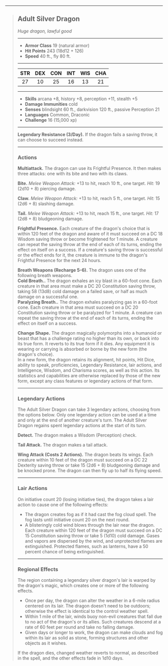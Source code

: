 ***
> ## Adult Silver Dragon
> *Huge dragon, lawful good*
> 
> ***
> 
> - **Armor Class** 19 (natural armor)
> - **Hit Points** 243 (18d12 + 126)
> - **Speed** 40 ft., fly 80 ft.
> 
> ***
> 
> |STR|DEX|CON|INT|WIS|CHA|
> |:---:|:---:|:---:|:---:|:---:|:---:|
> |27|10|25|16|13|21|
> 
> ***
> 
> - **Skills** arcana +8, history +8, perception +11, stealth +5
> - **Damage Immunities** cold
> - **Senses** blindsight 60 ft., darkvision 120 ft., passive Perception 21
> - **Languages** Common, Draconic
> - **Challenge** 16 (15,000 xp)
> 
> ***
> 
> **Legendary Resistance (3/Day).** If the dragon fails a saving throw, it can choose to succeed instead.
> 
> ***
> 
> ### Actions
> **Multiattack.** The dragon can use its Frightful Presence. It then makes three attacks: one with its bite and two with its claws.
> 
> **Bite.** *Melee Weapon Attack:* +13 to hit, reach 10 ft., one target. *Hit:* 19 (2d10 + 8) piercing damage.
> 
> **Claw.** *Melee Weapon Attack:* +13 to hit, reach 5 ft., one target. *Hit:* 15 (2d6 + 8) slashing damage.
> 
> **Tail.** *Melee Weapon Attack:* +13 to hit, reach 15 ft., one target. *Hit:* 17 (2d8 + 8) bludgeoning damage.
> 
> **Frightful Presence.** Each creature of the dragon's choice that is within 120 feet of the dragon and aware of it must succeed on a DC 18 Wisdom saving throw or become frightened for 1 minute. A creature can repeat the saving throw at the end of each of its turns, ending the effect on itself on a success. If a creature's saving throw is successful or the effect ends for it, the creature is immune to the dragon's Frightful Presence for the next 24 hours.
> 
> **Breath Weapons (Recharge 5-6).** The dragon uses one of the following breath weapons.  
> **Cold Breath..** The dragon exhales an icy blast in a 60-foot cone. Each creature in that area must make a DC 20 Constitution saving throw, taking 58 (13d8) cold damage on a failed save, or half as much damage on a successful one.  
> **Paralyzing Breath..** The dragon exhales paralyzing gas in a 60-foot cone. Each creature in that area must succeed on a DC 20 Constitution saving throw or be paralyzed for 1 minute. A creature can repeat the saving throw at the end of each of its turns, ending the effect on itself on a success.
> 
> **Change Shape.** The dragon magically polymorphs into a humanoid or beast that has a challenge rating no higher than its own, or back into its true form. It reverts to its true form if it dies. Any equipment it is wearing or carrying is absorbed or borne by the new form (the dragon's choice).  
> In a new form, the dragon retains its alignment, hit points, Hit Dice, ability to speak, proficiencies, Legendary Resistance, lair actions, and Intelligence, Wisdom, and Charisma scores, as well as this action. Its statistics and capabilities are otherwise replaced by those of the new form, except any class features or legendary actions of that form.
> 
> ***
> 
> ### Legendary Actions
> The Adult Silver Dragon can take 3 legendary actions, choosing from the options below. Only one legendary action can be used at a time and only at the end of another creature's turn. The Adult Silver Dragon regains spent legendary actions at the start of its turn.
> 
> **Detect.** The dragon makes a Wisdom (Perception) check.
> 
> **Tail Attack.** The dragon makes a tail attack.
> 
> **Wing Attack (Costs 2 Actions).** The dragon beats its wings. Each creature within 10 feet of the dragon must succeed on a DC 22 Dexterity saving throw or take 15 (2d6 + 8) bludgeoning damage and be knocked prone. The dragon can then fly up to half its flying speed.
> 
> ***
> 
> ### Lair Actions
> On initiative count 20 (losing initiative ties), the dragon takes a lair action to cause one of the following effects:
> - The dragon creates fog as if it had cast the fog cloud spell. The fog lasts until initiative count 20 on the next round.  
> - A blisteringly cold wind blows through the lair near the dragon. Each creature within 120 feet of the dragon must succeed on a DC 15 Constitution saving throw or take 5 (1d10) cold damage. Gases and vapors are dispersed by the wind, and unprotected flames are extinguished. Protected flames, such as lanterns, have a 50 percent chance of being extinguished.
> 
> ***
> 
> ### Regional Effects
> The region containing a legendary silver dragon's lair is warped by the dragon's magic, which creates one or more of the following effects.
> - Once per day, the dragon can alter the weather in a 6-mile radius centered on its lair. The dragon doesn't need to be outdoors; otherwise the effect is identical to the control weather spell.  
> - Within 1 mile of the lair, winds buoy non-evil creatures that fall due to no act of the dragon's or its allies. Such creatures descend at a rate of 60 feet per round and take no falling damage.  
> - Given days or longer to work, the dragon can make clouds and fog within its lair as solid as stone, forming structures and other objects as it wishes.
> 
> If the dragon dies, changed weather reverts to normal, as described in the spell, and the other effects fade in 1d10 days.